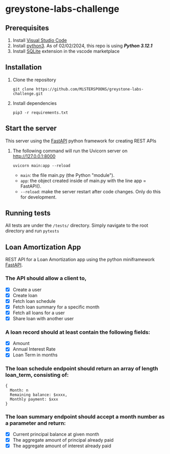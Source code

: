 # greystone-labs-challenge

## Prerequisites
1. Install [Visual Studio Code](https://code.visualstudio.com/)
2. Install [python3](https://www.python.org/downloads/). As of 02/02/2024, this repo is using ***Python 3.12.1***
3. Install [SQLite](https://marketplace.visualstudio.com/items?itemName=alexcvzz.vscode-sqlite) extension in the vscode marketplace

## Installation
1. Clone the repository
    ```
    git clone https://github.com/MiSTERSPOONS/greystone-labs-challenge.git
    ```

2. Install dependencies
    ```
    pip3 -r requirements.txt
    ```

## Start the server
This server using the [FastAPI](https://fastapi.tiangolo.com/) python framework for creating REST APIs
1. The following command will run the Uvicorn server on http://127.0.0.1:8000
    ```
    uvicorn main:app --reload
    ```
    - `main`: the file main.py (the Python "module").
    - `app`: the object created inside of main.py with the line app = FastAPI().
    - `--reload`: make the server restart after code changes. Only do this for development.

## Running tests
All tests are under the `/tests/` directory. Simply navigate to the root directory and run `pytests`

## Loan Amortization App
REST API for a Loan Amortization app using the python miniframework [FastAPI](https://fastapi.tiangolo.com/).


### The API should allow a client to,

- [x] Create a user
- [x] Create loan
- [x] Fetch loan schedule
- [x] Fetch loan summary for a specific month
- [x] Fetch all loans for a user
- [x] Share loan with another user

### A loan record should at least contain the following fields: 

- [x] Amount
- [x] Annual Interest Rate
- [x] Loan Term in months

### The loan schedule endpoint should return an array of length loan_term, consisting of:
```code
{
  Month: n
  Remaining balance: $xxxx,
  Monthly payment: $xxx
}
```

### The loan summary endpoint should accept a month number as a parameter and return:

- [x] Current principal balance at given month
- [x] The aggregate amount of principal already paid
- [x] The aggregate amount of interest already paid